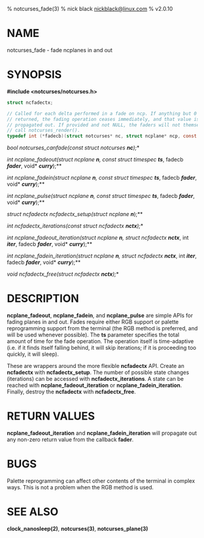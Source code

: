 % notcurses_fade(3)
% nick black <nickblack@linux.com>
% v2.0.10

# NAME

notcurses_fade - fade ncplanes in and out

# SYNOPSIS

**#include <notcurses/notcurses.h>**

```c
struct ncfadectx;

// Called for each delta performed in a fade on ncp. If anything but 0 is
// returned, the fading operation ceases immediately, and that value is
// propagated out. If provided and not NULL, the faders will not themselves
// call notcurses_render().
typedef int (*fadecb)(struct notcurses* nc, struct ncplane* ncp, const struct timespec*, void* curry);
```

**bool notcurses_canfade(const struct notcurses* ***nc***);**

**int ncplane_fadeout(struct ncplane* ***n***, const struct timespec* ***ts***, fadecb ***fader***, void* ***curry***);**

**int ncplane_fadein(struct ncplane* ***n***, const struct timespec* ***ts***, fadecb ***fader***, void* ***curry***);**

**int ncplane_pulse(struct ncplane* ***n***, const struct timespec* ***ts***, fadecb ***fader***, void* ***curry***);**

**struct ncfadectx* ncfadectx_setup(struct ncplane* ***n***);**

**int ncfadectx_iterations(const struct ncfadectx* ***nctx***);**

**int ncplane_fadeout_iteration(struct ncplane* ***n***, struct ncfadectx* ***nctx***, int ***iter***, fadecb ***fader***, void* ***curry***);**

**int ncplane_fadein_iteration(struct ncplane* ***n***, struct ncfadectx* ***nctx***, int ***iter***, fadecb ***fader***, void* ***curry***);**

**void ncfadectx_free(struct ncfadectx* ***nctx***);**

# DESCRIPTION

**ncplane_fadeout**, **ncplane_fadein**, and **ncplane_pulse** are simple
APIs for fading planes in and out. Fades require either RGB support or
palette reprogramming support from the terminal (the RGB method is
preferred, and will be used whenever possible). The **ts** parameter
specifies the total amount of time for the fade operation. The operation
itself is time-adaptive (i.e. if it finds itself falling behind, it will
skip iterations; if it is proceeding too quickly, it will sleep).

These are wrappers around the more flexible **ncfadectx** API. Create an
**ncfadectx** with **ncfadectx_setup**. The number of possible state changes
(iterations) can be accessed with **ncfadectx_iterations**. A state can be
reached with **ncplane_fadeout_iteration** or **ncplane_fadein_iteration**.
Finally, destroy the **ncfadectx** with **ncfadectx_free**.

# RETURN VALUES

**ncplane_fadeout_iteration** and **ncplane_fadein_iteration** will propagate
out any non-zero return value from the callback **fader**.

# BUGS

Palette reprogramming can affect other contents of the terminal in complex
ways. This is not a problem when the RGB method is used.

# SEE ALSO

**clock_nanosleep(2)**,
**notcurses(3)**,
**notcurses_plane(3)**

